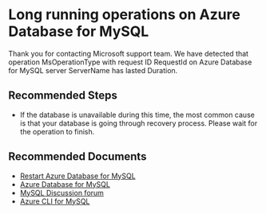 <properties
	pageTitle="Long running operations"
	description="Long running operations on Azure Database for MySQL"
	infoBubbleText="Found long running operations on MySQL server. See details on the right"
	service="microsoft.dbformysql"
	resource="dbformysql"
	authors="Xin-Cheng"
	ms.author="chengxin"
	displayOrder="100"
	articleId="dbformysql-asc-operation-longrunning"
	diagnosticScenario="OrcasMySQLOperation"
	selfHelpType="rca"
	supportTopicIds="32640044, 32640056, 32640071, 32640074, 32640089, 32640097"
	resourceTags="windows, linux"
	productPesIds="16221"
	cloudEnvironments="public, blackForest, fairfax, mooncake"
	ownershipId="AzureData_AzureDatabaseforMySQL"
/>

# Long running operations on Azure Database for MySQL

<!--issueDescription-->
Thank you for contacting Microsoft support team. We have detected that operation <!--$MsOperationType-->MsOperationType<!--/$MsOperationType--> with request ID <!--$RequestId-->RequestId<!--/$RequestId--> on Azure Database for MySQL server <!--$ServerName-->ServerName<!--/$ServerName--> has lasted <!--$Duration-->Duration<!--/$Duration-->.
<!--/issueDescription-->

## **Recommended Steps**

* If the database is unavailable during this time, the most common cause is that your database is going through recovery process. Please wait for the operation to finish.

## **Recommended Documents**
* [Restart Azure Database for MySQL](https://docs.microsoft.com/azure/mysql/howto-restart-server-portal)
* [Azure Database for MySQL](https://azure.microsoft.com/services/mysql/)
* [MySQL Discussion forum](https://social.msdn.microsoft.com/Forums/en-us/home?forum=AzureDatabaseforMySQL)
* [Azure CLI for MySQL](https://docs.microsoft.com/cli/azure/mysql?view=azure-cli-latest)

